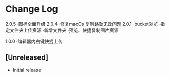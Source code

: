 # Change Log
2.0.5
·图标全面升级
2.0.4
·修复macOs 复制路劲无效问题
2.0.1
·bucket浏览
·指定文件夹上传资源
·新增文件夹
·预览、快捷复制图片资源

1.0.0
·编辑器内右键快捷上传

## [Unreleased]

- Initial release